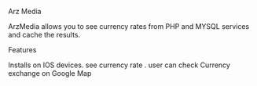 Arz Media

ArzMedia allows you to see currency rates from PHP and MYSQL services  and cache the results.

Features

Installs on IOS devices.
see currency rate . 
user can check Currency exchange on Google Map
